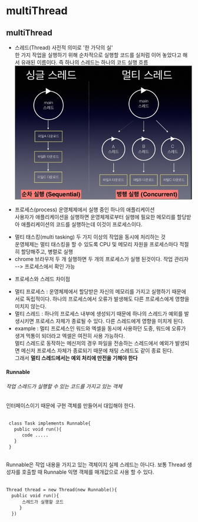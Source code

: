 multiThread
===========
## multiThread
* 스레드(Thread)
사전적 의미로 '한 가닥의 실'<br>
한 가지 작업을 실행하기 위해 순차적으로 실행할 코드를 실처럼 이어 놓았다고 해서 유래된 이름이다.
즉 하나의 스레드는 하나의 코드 실행 흐름<br>
![Alt text](img/multiThread.jpg)

* 프로세스(process)
운영체제에서 실행 중인 하나의 애플리케이션 <br>
사용자가 애플리케이션을 실행하면 운영체제로부터 실행에 필요한 메모리를 할당받아 애플리케이션의 코드를
실행하는데 이것이 프로세스이다. <br>
 - 멀티 태스킹(multi tasking)
   두 가지 이상의 작업을 동시에 처리하는 것 <br>
   운영체제는 멀티 태스킹을 할 수 있도록 CPU 및 메모리 자원을 프로세스마다 적절히 할당해주고, 병렬로 실행
 - chrome 브라우저 두 개 실행하면 두 개의 프로세스가 실행 된것이다. 작업 관리자 --> 프로세스에서 확인 가능


 * 프로세스와 스레드 차이점
  - 멀티 프로세스 :
운영체제에서 할당받은 자신의 메모리를 가지고 실행하기 때문에 서로 독립적이다.
 하나의 프로세스에서 오류가 발생해도 다른 프로세스에게 영향을 미치지 않는다.
  - 멀티 스레드 :
  하나의 프로세스 내부에 생성되기 때문에 하나의 스레드가 예외를 발생시키면 프로세스 자체가 종료될 수 있다.
  다른 스레드에게 영향을 미치게 된다.
  - example :
  멀티 프로세스인 워드와 엑셀을 동시에 사용하던 도중, 워드에 오류가 생겨 먹통이 되더라고 엑셀은 여전히 사용 가능하다. <br>
  멀티 스레드로 동작하는 메신저의 경우 파일을 전송하는 스레드에서 예외가 발생되면 메신저 프로세스 자체가 종료되기 때문에 채팅 스레드도 같이 종료 된다. <br> 그래서 **멀티 스레드에서는 예외 처리에 만전을 기해야 한다**

#### Runnable
###### 작업 스레드가 실행할 수 있는 코드를 가지고 있는 객체
인터페이스이기 때문에 구현 객체를 만들어서 대입해야 한다.
<pre><code>
 class Task implements Runnable{
   public void run(){
      code .....
   }
 }
 </code>
</pre>

Runnable은 작업 내용을 가지고 있는 객체이지 실제 스레드는 아니다.
보통 Thread 생성자를 호출할 때 Runnable 익명 객체를 매개값으로 사용 할 수 있다.
<pre><code>
Thread thread = new Thread(new Runnable(){
  public void run(){
      스레드가 실행할 코드
     }
  })
</code></pre>
